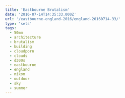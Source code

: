 ```yaml
---
title: 'Eastbourne Brutalism'
date: '2016-07-14T14:35:33.000Z'
url: '/eastbourne-england-2016/england-20160714-33/'
type: 'sets'
tags:
  - 50mm
  - architecture
  - brutalism
  - building
  - cloudporn
  - clouds
  - d300s
  - eastbourne
  - england
  - nikon
  - outdoor
  - sky
  - summer
---
```

